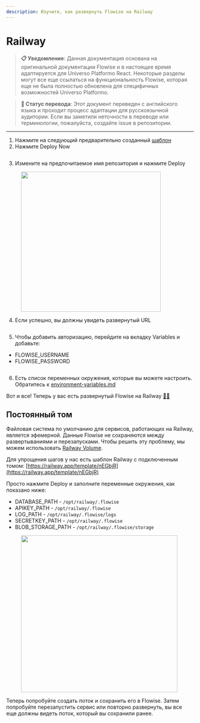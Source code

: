 ```yaml
---
description: Изучите, как развернуть Flowise на Railway
---
```


# Railway

> **📋 Уведомление**: Данная документация основана на оригинальной документации Flowise и в настоящее время адаптируется для Universo Platformo React. Некоторые разделы могут все еще ссылаться на функциональность Flowise, которая еще не была полностью обновлена для специфичных возможностей Universo Platformo.

> **🔄 Статус перевода**: Этот документ переведен с английского языка и проходит процесс адаптации для русскоязычной аудитории. Если вы заметили неточности в переводе или терминологии, пожалуйста, создайте issue в репозитории.

***

1. Нажмите на следующий предварительно созданный [шаблон](https://railway.app/template/pn4G8S?referralCode=WVNPD9)
2. Нажмите Deploy Now

<figure><img src="../../.gitbook/assets/image (1) (1) (2) (1).png" alt=""><figcaption></figcaption></figure>

3. Измените на предпочитаемое имя репозитория и нажмите Deploy

<figure><img src="../../.gitbook/assets/image (2) (1) (2) (1).png" alt="" width="375"><figcaption></figcaption></figure>

4. Если успешно, вы должны увидеть развернутый URL

<figure><img src="../../.gitbook/assets/image (2) (2).png" alt=""><figcaption></figcaption></figure>

5. Чтобы добавить авторизацию, перейдите на вкладку Variables и добавьте:

* FLOWISE\_USERNAME
* FLOWISE\_PASSWORD

<figure><img src="../../.gitbook/assets/image (15) (2) (1) (1).png" alt=""><figcaption></figcaption></figure>

6. Есть список переменных окружения, которые вы можете настроить. Обратитесь к [environment-variables.md](../environment-variables.md "mention")

Вот и все! Теперь у вас есть развернутый Flowise на Railway [🎉](https://emojipedia.org/party-popper/)[🎉](https://emojipedia.org/party-popper/)

## Постоянный том

Файловая система по умолчанию для сервисов, работающих на Railway, является эфемерной. Данные Flowise не сохраняются между развертываниями и перезапусками. Чтобы решить эту проблему, мы можем использовать [Railway Volume](https://docs.railway.app/reference/volumes).

Для упрощения шагов у нас есть шаблон Railway с подключенным томом: [https://railway.app/template/nEGbjR](https://railway.app/template/nEGbjR)

Просто нажмите Deploy и заполните переменные окружения, как показано ниже:

* DATABASE\_PATH - `/opt/railway/.flowise`
* APIKEY\_PATH - `/opt/railway/.flowise`
* LOG\_PATH - `/opt/railway/.flowise/logs`
* SECRETKEY\_PATH - `/opt/railway/.flowise`
* BLOB\_STORAGE\_PATH - `/opt/railway/.flowise/storage`

<figure><img src="../../.gitbook/assets/image (1) (1) (1) (1) (1) (1) (1) (1) (1) (1) (1) (1) (1) (1) (1) (1) (1) (1) (1) (1) (1) (1) (1) (1) (1) (1) (1) (1).png" alt="" width="420"><figcaption></figcaption></figure>

Теперь попробуйте создать поток и сохранить его в Flowise. Затем попробуйте перезапустить сервис или повторно развернуть, вы все еще должны видеть поток, который вы сохранили ранее.
